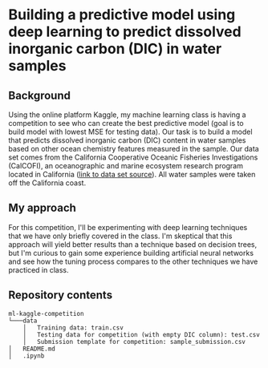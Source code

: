 # Building a predictive model using deep learning to predict dissolved inorganic carbon (DIC) in water samples

## Background
Using the online platform Kaggle, my machine learning class is having a competition to see who can create the best predictive model (goal is to build model with lowest MSE for testing data). Our task is to build a model that predicts dissolved inorganic carbon (DIC) content in water samples based on other ocean chemistry features measured in the sample. Our data set comes from the California Cooperative Oceanic Fisheries Investigations (CalCOFI), an oceanographic and marine ecosystem research program located in California ([link to data set source](https://calcofi.org/data/oceanographic-data/bottle-database/)). All water samples were taken off the California coast.

## My approach
For this competition, I'll be experimenting with deep learning techniques that we have only briefly covered in the class. I'm skeptical that this approach will yield better results than a technique based on decision trees, but I'm curious to gain some experience building artificial neural networks and see how the tuning process compares to the other techniques we have practiced in class.

## Repository contents
    ml-kaggle-competition
    └───data
        │   Training data: train.csv
        │   Testing data for competition (with empty DIC column): test.csv
        │   Submission template for competition: sample_submission.csv
    │   README.md
    │   .ipynb
